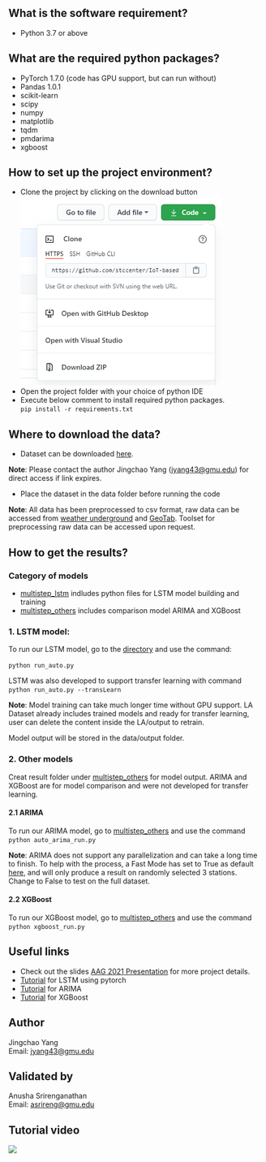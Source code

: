 ## What is the software requirement?
* Python 3.7 or above

## What are the required python packages?
* PyTorch 1.7.0 (code has GPU support, but can run without)
* Pandas 1.0.1
* scikit-learn
* scipy
* numpy
* matplotlib
* tqdm
* pmdarima
* xgboost

## How to set up the project environment?
* Clone the project by clicking on the download button<br>
![clonerepo view](data/view/clonerepo.PNG)
* Open the project folder with your choice of python IDE
* Execute below comment to install required python packages.<br>
        `pip install -r requirements.txt`


## Where to download the data?
* Dataset can be downloaded [here](https://exchangelabsgmu-my.sharepoint.com/personal/jyang43_masonlive_gmu_edu/_layouts/15/onedrive.aspx?id=%2Fpersonal%2Fjyang43%5Fmasonlive%5Fgmu%5Fedu%2FDocuments%2Fdissertation%2Ftemperature%20prediction%2Fpaper%20drafting%2Fgit%5Fcode%5Fsup%2Fdata&originalPath=aHR0cHM6Ly9leGNoYW5nZWxhYnNnbXUtbXkuc2hhcmVwb2ludC5jb20vOmY6L2cvcGVyc29uYWwvanlhbmc0M19tYXNvbmxpdmVfZ211X2VkdS9Fbi1UWkxGNFVWQkFxeUN0aXlRT1lNMEJVM2xlRkw0VFNDSmQxOHhvSVhvdkdBP3J0aW1lPWFiRjJFVFhOMkVn). 

**Note**: Please contact the author Jingchao Yang (jyang43@gmu.edu) for direct access if link expires.
* Place the dataset in the data folder before running the code

**Note**: All data has been preprocessed to csv format, raw data can be accessed from [weather underground](https://www.wunderground.com/) and [GeoTab](https://data.geotab.com/weather/temperature). Toolset for preprocessing raw data can be accessed upon request.

## How to get the results?
### Category of models
* [multistep_lstm](multistep_lstm) indludes python files for LSTM model building and training
* [multistep_others](multistep_others) includes comparison model ARIMA and XGBoost

### 1. LSTM model:
To run our LSTM model, go to the [directory](multistep_lstm) and use the command:

`python run_auto.py`

LSTM was also developed to support transfer learning with command <br>
`python run_auto.py --transLearn`

**Note**: Model training can take much longer time without GPU support. LA Dataset already includes trained models and ready for transfer learning, user can delete the content inside the LA/output to retrain.

Model output will be stored in the data/output folder.

### 2. Other models
Creat result folder under [multistep_others](multistep_others) for model output. ARIMA and XGBoost are for model comparison and were not developed for transfer learning.

#### 2.1 ARIMA
To run our ARIMA model, go to [multistep_others](multistep_others) and use the command <br>
```python auto_arima_run.py```

**Note**: ARIMA does not support any parallelization and can take a long time to finish. To help with the process, a Fast Mode has set to True as default [here](https://github.com/stccenter/IoT-based-Temperature-Prediction/blob/main/multistep_others/auto_arima_run.py#L19), and will only produce a result on randomly selected 3 stations. Change to False to test on the full dataset.

#### 2.2 XGBoost
To run our XGBoost model, go to [multistep_others](multistep_others) and use the command <br>
```python xgboost_run.py```

## Useful links
* Check out the slides [AAG 2021 Presentation](AAG_2021_IoTbased_Fine-scale_Urban_Temperature_Forecasting_Jingchao.pdf) for more project details.
* [Tutorial](https://stackabuse.com/time-series-prediction-using-lstm-with-pytorch-in-python/) for LSTM using pytorch
* [Tutorial](https://www.kaggle.com/sumi25/understand-arima-and-tune-p-d-q) for ARIMA
* [Tutorial](https://www.kaggle.com/furiousx7/xgboost-time-series) for XGBoost

## Author
Jingchao Yang <br>
Email: jyang43@gmu.edu
## Validated by
Anusha Srirenganathan <br>
Email: asrireng@gmu.edu

## Tutorial video <br/>
[<img src="https://github.com/stccenter/IoT-based-Temperature-Prediction/blob/main/data/view/thumbnail.jpg" width="60%">](https://youtu.be/HIrH0976zrY)


